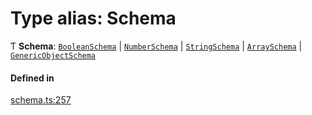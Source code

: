 # Type alias: Schema

Ƭ **Schema**: [`BooleanSchema`](../interfaces/BooleanSchema.md) \| [`NumberSchema`](../interfaces/NumberSchema.md) \| [`StringSchema`](../interfaces/StringSchema.md) \| [`ArraySchema`](../interfaces/ArraySchema.md) \| [`GenericObjectSchema`](GenericObjectSchema.md)

#### Defined in

[schema.ts:257](https://github.com/coda/packs-sdk/blob/main/schema.ts#L257)
